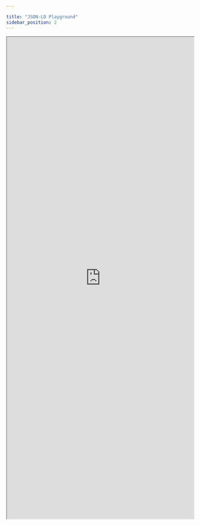 ```yaml
---

title: "JSON-LD Playground"
sidebar_position: 2
---
```


<iframe width="100%" height="1300px" src="https://tinyurl.com/29qaectm" title="JSON-LD playground"></iframe>
